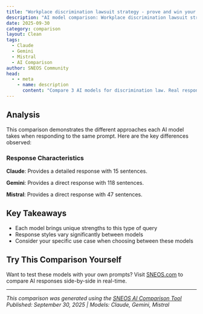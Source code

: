 ```yaml
---
title: "Workplace discrimination lawsuit strategy - prove and win your case"
description: "AI model comparison: Workplace discrimination lawsuit strategy - prove and win your case..."
date: 2025-09-30
category: comparison
layout: Clean
tags:
  - Claude
  - Gemini
  - Mistral
  - AI Comparison
author: SNEOS Community
head:
  - - meta
    - name: description
      content: "Compare 3 AI models for discrimination law. Real responses from Claude, Gemini, Mistral with detailed analysis."
---
```


<ChatComparison
  title="Workplace discrimination lawsuit strategy - prove and win your case"
  prompt="Workplace discrimination lawsuit strategy - prove and win your case"
  :responses='{
    "Claude": "# Workplace Discrimination Lawsuit Strategy Guide\n\n## Understanding Your Legal Foundation\n\n### Key Federal Laws\n- **Title VII** (race, color, religion, sex, national origin)\n- **ADA** (disability discrimination)\n- **ADEA** (age discrimination - 40\u002B)\n- **Equal Pay Act** (gender-based wage discrimination)\n- **State and local laws** (often broader protections)\n\n## Building Your Case: Essential Evidence\n\n### 1. Documentation Strategy\n**Direct Evidence:**\n- Written communications (emails, texts, memos)\n- Performance reviews and evaluations\n- Company policies and procedures\n- Witness statements and testimonies\n\n**Circumstantial Evidence Pattern:**\n- Timing of adverse actions\n- Treatment disparities\n- Statistical evidence\n- Pretext indicators\n\n### 2. Timeline Construction\n- Document all incidents chronologically\n- Note witnesses, dates, locations\n- Track any retaliatory actions\n- Preserve electronic evidence immediately\n\n## Legal Requirements to Establish\n\n### Prima Facie Case Elements\n1. **Protected class membership**\n2. **Qualified for position/benefit**\n3. **Adverse employment action**\n4. **Circumstances suggesting discrimination**\n\n### Employer Defense Challenges\n- Question \u0022legitimate, non-discriminatory reasons\u0022\n- Prove pretext through inconsistencies\n- Show pattern of discriminatory treatment\n- Demonstrate policy violations\n\n## Strategic Litigation Approach\n\n### Pre-Filing Considerations\n- **EEOC filing requirements** (usually mandatory first step)\n- **Statute of limitations** (typically 180-300 days)\n- **Internal complaint procedures**\n- **Settlement potential assessment**\n\n### Strengthening Your Position\n- **Expert witnesses** for statistical analysis\n- **Comparator evidence** (similarly situated employees)\n- **Company culture evidence**\n- **Financial impact documentation**\n\n## Working with Legal Counsel\n\n### Attorney Selection Criteria\n- Employment law specialization\n- Track record with similar cases\n- Fee structure understanding\n- Communication style compatibility\n\n### Case Preparation Collaboration\n- Organize all documentation systematically\n- Identify potential witnesses early\n- Understand discovery process\n- Prepare for depositions thoroughly\n\n## Maximizing Recovery Potential\n\n### Damages Categories\n- **Back pay** and lost benefits\n- **Front pay** for future losses\n- **Emotional distress** damages\n- **Punitive damages** (in severe cases)\n- **Attorney fees** and costs\n\n## Important Considerations\n\n\u26A0\uFE0F **This information is for educational purposes only and doesn\u0027t constitute legal advice. Employment law varies significantly by jurisdiction and case-specific facts.**\n\n**Immediate Action Items:**\n1. Consult with qualified employment attorney\n2. Preserve all relevant documentation\n3. File EEOC charge within deadline\n4. Avoid social media discussions about case\n5. Continue professional workplace behavior\n\n**Success often depends on early preparation, thorough documentation, and experienced legal representation.**\n\nWould you like me to elaborate on any specific aspect of discrimination case strategy?",
    "Gemini": "Winning a workplace discrimination lawsuit requires a well-defined strategy and meticulous execution. Here\u0027s a breakdown of key steps, tactics, and considerations, focusing on how to prove your case:\n\n**I. Initial Assessment \u0026 Gathering Information:**\n\n*   **Identify the Type of Discrimination:** Determine the protected characteristic (race, gender, religion, age, disability, national origin, etc.) and the type of discrimination (e.g., disparate treatment, disparate impact, harassment, retaliation).\n*   **Gather Evidence:** This is the most crucial step.  Collect *everything* relevant, including:\n    *   **Personal Journal/Diary:**  Immediately start documenting every discriminatory incident, no matter how small it seems. Include dates, times, locations, names of witnesses, specific details of what was said or done, and how it made you feel. This is a critical piece of evidence.\n    *   **Emails, Memos, Performance Reviews:**  Search your email inbox, shared drives, and personal files for any written communication that supports your claim. Look for:\n        *   Discriminatory language or jokes.\n        *   Unfair performance evaluations or disciplinary actions.\n        *   Inconsistencies in how you were treated compared to similarly situated employees outside your protected class.\n        *   Emails discussing your protected characteristic in a negative or unprofessional way.\n    *   **Personnel Files:** Request (in writing) access to your personnel file.  Review it for any discrepancies, inaccuracies, or patterns of unfair treatment.  (Laws vary by state on employee access to personnel files; consult with an attorney to understand your rights).\n    *   **Company Policies \u0026 Procedures:**  Obtain copies of all company policies related to discrimination, harassment, equal opportunity, and complaint procedures.  Show how the company failed to follow its own policies.\n    *   **Witness Statements:**  Identify coworkers who may have witnessed the discrimination or experienced similar treatment.  Approach them cautiously and ask if they would be willing to provide a statement or testify.  Understand that they may be hesitant due to fear of retaliation.  Any communication with potential witnesses should be documented.\n    *   **Job Descriptions \u0026 Requirements:**  Compare the requirements of your job to the qualifications of other employees. Are requirements being applied unevenly?\n    *   **Salary Information:**  Compare your salary to that of similarly situated employees. Is there a pay gap based on your protected characteristic?\n    *   **Application Materials \u0026 Hiring Records (if applicable):** If the discrimination occurred during the hiring process, gather application forms, interview notes, and any communication with the employer.\n\n*   **Know Your Rights and Deadlines (Statute of Limitations):** Consult with an employment attorney as soon as possible. Discrimination laws are complex, and deadlines for filing claims are strict. Missing a deadline can completely bar your claim.  Generally, you will need to file a charge with the EEOC (Equal Employment Opportunity Commission) or your state\u0027s fair employment practices agency before you can file a lawsuit in court.\n\n**II. Filing a Charge with the EEOC/State Agency:**\n\n*   **Draft a Clear and Concise Charge:** The charge must clearly describe the discriminatory actions, the protected characteristic involved, the dates of the incidents, and the harm you suffered. It\u0027s best to work with an attorney on this.\n*   **Provide Supporting Documentation:** Include copies of your evidence (emails, memos, witness names, etc.) with your charge.\n*   **Meet Deadlines:** The EEOC and state agencies have strict deadlines for filing charges, typically 180 or 300 days from the date of the discriminatory act.\n*   **EEOC Investigation:** The EEOC will investigate your charge. This may involve interviewing you, the employer, and witnesses. The EEOC may request documents from both parties.\n\n**III. Building Your Legal Strategy:**\n\n*   **Legal Consultation (Essential):**  Hire an experienced employment law attorney. They can:\n    *   Assess the strength of your case.\n    *   Advise you on your legal options.\n    *   Draft legal documents and represent you in negotiations or litigation.\n    *   Help you gather and organize evidence.\n    *   Understand complex legal procedures and strategies.\n\n*   **Determine the Legal Theory (Disparate Treatment vs. Disparate Impact):**\n    *   **Disparate Treatment:**  Requires proving that the employer intentionally discriminated against you because of your protected characteristic.  This often involves showing that similarly situated employees outside your protected class were treated more favorably. *McDonnell Douglas Burden-Shifting Framework* is typically used in disparate treatment cases.  You must first establish a *prima facie* case of discrimination.  Then the burden shifts to the employer to articulate a legitimate, non-discriminatory reason for their actions. Finally, the burden shifts back to you to prove that the employer\u0027s stated reason is a pretext for discrimination.\n    *   **Disparate Impact:**  Focuses on whether a facially neutral policy or practice has a disproportionately negative impact on a protected group.  Proving disparate impact typically requires statistical evidence.\n\n*   **Identify Similarly Situated Employees:**  Crucial for disparate treatment claims.  These are employees who are comparable to you in terms of job duties, qualifications, and performance, but who are outside of your protected class.\n\n*   **Prepare for Discovery:**  The discovery phase involves exchanging information with the employer through interrogatories (written questions), requests for documents, and depositions (sworn oral testimony).  Your attorney will guide you through this process.  Be honest, thorough, and prepared.\n\n**IV. Proving Your Case in Court:**\n\n*   **Direct Evidence (Rare but Powerful):** This is evidence that directly proves discriminatory intent, such as a statement by a supervisor saying they didn\u0027t hire you because of your race. Direct evidence is often hard to come by.\n*   **Circumstantial Evidence (More Common):** This is evidence that allows a jury to infer discriminatory intent. Examples include:\n    *   Inconsistent explanations for adverse actions.\n    *   Statistical evidence of a pattern of discrimination.\n    *   Subjective decision-making processes that are prone to bias.\n    *   The timing of adverse actions (e.g., shortly after you disclosed a disability).\n    *   Deviations from company policies.\n    *   Discriminatory remarks or jokes.\n*   **Witness Testimony:**  Calling witnesses to testify about what they observed or experienced is critical.  Prepare your witnesses thoroughly with your attorney.\n*   **Expert Testimony:**  In some cases, you may need to hire an expert witness to provide testimony on issues such as statistical analysis, job performance standards, or medical conditions.\n*   **Cross-Examination:**  Your attorney will cross-examine the employer\u0027s witnesses to expose inconsistencies, biases, or weaknesses in their testimony.\n*   **Presentation of Evidence:**  Your attorney will present your evidence in a clear, organized, and persuasive manner to the judge or jury.\n\n**V.  Key Considerations and Strategies:**\n\n*   **Preservation of Evidence is Paramount:** Do not delete emails, throw away documents, or alter any evidence. Doing so can severely damage your case and could even lead to legal sanctions.\n*   **Honesty and Credibility:** Be truthful and consistent in your statements. Your credibility is essential to winning your case.\n*   **Emotional Control:**  Discrimination lawsuits can be emotionally draining. It\u0027s important to remain calm and professional throughout the process.\n*   **Negotiation and Settlement:**  Many discrimination cases are settled out of court. Be prepared to negotiate with the employer and consider settlement options. Your attorney can advise you on the best course of action.\n*   **Damages:**  If you win your case, you may be entitled to damages, including:\n    *   Back pay (lost wages).\n    *   Front pay (future lost wages).\n    *   Compensatory damages (emotional distress, pain, and suffering).\n    *   Punitive damages (to punish the employer for egregious misconduct \u2013 these are not always awarded).\n    *   Attorneys\u0027 fees and costs.\n\n**VI.  Specific Strategies for Different Types of Discrimination:**\n\n*   **Age Discrimination:** Focus on whether younger, less qualified employees were treated more favorably.  Look for evidence of age-related comments or stereotypes.\n*   **Gender Discrimination:** Examine pay disparities, promotion opportunities, and the prevalence of sexist remarks or behavior.\n*   **Race Discrimination:**  Gather evidence of racial slurs, unequal application of rules, or a hostile work environment.\n*   **Disability Discrimination:** Show that you are a qualified individual with a disability, that you requested a reasonable accommodation, and that the employer failed to provide it.\n*   **Religious Discrimination:** Document any instances where your religious beliefs were not respected, or you were denied religious accommodations.\n*   **Retaliation:** Show that you engaged in protected activity (e.g., complaining about discrimination), that the employer took adverse action against you, and that there was a causal connection between the two.\n\n**VII.  Dealing with Potential Obstacles:**\n\n*   **Employer\u0027s Defense:** Expect the employer to defend their actions and deny any discriminatory intent. They may argue that their actions were based on legitimate, non-discriminatory reasons.\n*   **Lack of Documentation:** If you lack sufficient documentation, it may be more difficult to prove your case. However, witness testimony can still be valuable.\n*   **Fear of Retaliation by Witnesses:**  Address this concern by emphasizing the importance of their testimony and the legal protections against retaliation.  Confidentiality is key.\n*   **Emotional Distress:**  The litigation process can be stressful.  Seek support from family, friends, or a therapist.\n\n**Important Disclaimer:**\n\nThis information is for general guidance only and does not constitute legal advice. Workplace discrimination laws are complex and vary by jurisdiction. You should always consult with an experienced employment law attorney to discuss the specific facts of your case and receive personalized advice. Good Luck.\n",
    "Mistral": "Proving and winning a workplace discrimination lawsuit involves a strategic approach that includes gathering evidence, understanding the legal framework, and effectively presenting your case. Here\u0027s a step-by-step strategy to help you:\n\n1. **Understand the Law**: Familiarize yourself with the federal and state laws that prohibit workplace discrimination. Title VII of the Civil Rights Act of 1964 prohibits discrimination based on race, color, religion, sex, and national origin. Other laws like the Americans with Disabilities Act (ADA), Age Discrimination in Employment Act (ADEA), and Genetic Information Nondiscrimination Act (GINA) protect against other forms of discrimination.\n\n2. **Gather Evidence**:\n   - **Direct Evidence**: This can include discriminatory comments, emails, or messages.\n   - **Circumstantial Evidence**: This can include a pattern of unfair treatment, statistical evidence, or evidence that the employer\u0027s stated reason for the adverse action was false (pretext).\n   - **Document Everything**: Keep a detailed record of all incidents, including dates, times, what happened, who was involved, and any witnesses.\n   - **Preserve Evidence**: Keep copies of performance reviews, disciplinary actions, and any other relevant documents.\n\n3. **Establish a Prima Facie Case**: To initiate a discrimination claim, you need to establish a prima facie case, which typically involves showing that:\n   - You are a member of a protected class.\n   - You were qualified for the job.\n   - You suffered an adverse employment action (e.g., termination, demotion, failure to hire).\n   - The circumstances give rise to an inference of discrimination.\n\n4. **File a Charge with the EEOC**: Before you can file a lawsuit, you must first file a charge with the Equal Employment Opportunity Commission (EEOC) or your state\u0027s fair employment agency. The EEOC will investigate your claim and may choose to take action or issue you a Right to Sue letter.\n\n5. **Prove Discriminatory Intent**: To win your case, you must prove that the employer intentionally discriminated against you. This can be done through direct or circumstantial evidence.\n\n6. **Show Pretext**: If your employer offers a non-discriminatory reason for the adverse action, you must show that this reason is a pretext for discrimination. This can be done by showing that the reason is false, that the employer treated similarly situated employees differently, or that the reason changed over time.\n\n7. **Damages**: Be prepared to prove your damages, which can include back pay, front pay, emotional distress, and punitive damages.\n\n8. **Hire an Attorney**: Consider hiring an experienced employment discrimination attorney. They can provide valuable legal advice, help you navigate the complex legal process, and advocate for your rights.\n\n9. **Prepare for Litigation**: If the EEOC does not take your case, or if you are not satisfied with their resolution, you can request a Right to Sue letter and file a lawsuit in federal or state court.\n\n10. **Trial Strategy**: Work with your attorney to develop a trial strategy, including selecting witnesses, preparing testimony, and practicing cross-examination.\n\n11. **Settlement**: Consider whether you are open to settling the case. Many employment discrimination cases are resolved through settlement negotiations or mediation.\n\n12. **Appeal**: If you lose your case, you may have the right to appeal. Discuss this option with your attorney.\n\n**Remember**:\n- Always be truthful and consistent in your statements.\n- Meet all deadlines for filing charges and lawsuits.\n- Keep detailed records of all communications with your employer and the EEOC.\n- Stay professional and courteous throughout the process.\n\n**Note**: The information provided is for general guidance and should not be considered legal advice. It\u0027s crucial to consult with an experienced employment discrimination attorney for advice tailored to your specific situation."
  }'
  published-date="13:12"
/>

## Analysis

This comparison demonstrates the different approaches each AI model takes when responding to the same prompt. Here are the key differences observed:

### Response Characteristics

**Claude**: Provides a detailed response with 15 sentences. 

**Gemini**: Provides a direct response with 118 sentences. 

**Mistral**: Provides a direct response with 47 sentences. 

## Key Takeaways

- Each model brings unique strengths to this type of query
- Response styles vary significantly between models
- Consider your specific use case when choosing between these models

## Try This Comparison Yourself

Want to test these models with your own prompts? Visit [SNEOS.com](https://sneos.com) to compare AI responses side-by-side in real-time.

---

*This comparison was generated using the [SNEOS AI Comparison Tool](https://sneos.com)*
*Published: September 30, 2025 | Models: Claude, Gemini, Mistral*
